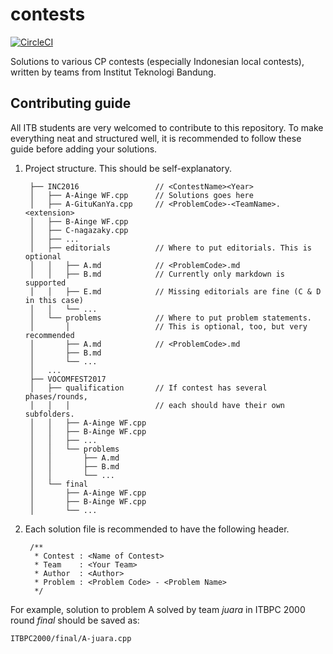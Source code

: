 # contests

[![CircleCI](https://circleci.com/gh/competitive-programming-itb/contests/tree/master.svg?style=svg)](https://circleci.com/gh/competitive-programming-itb/contests/tree/master)

Solutions to various CP contests (especially Indonesian local contests), written by teams from Institut Teknologi Bandung.

## Contributing guide

All ITB students are very welcomed to contribute to this repository. To make everything neat and structured well, it is recommended to follow these guide before adding your solutions.

1. Project structure. This should be self-explanatory.

        ├── INC2016                 // <ContestName><Year>
        │   ├── A-Ainge WF.cpp      // Solutions goes here
        │   ├── A-GituKanYa.cpp     // <ProblemCode>-<TeamName>.<extension>
        │   ├── B-Ainge WF.cpp
        │   ├── C-nagazaky.cpp
        │   ├── ...
        │   ├── editorials          // Where to put editorials. This is optional
        │   │   ├── A.md            // <ProblemCode>.md
        │   │   ├── B.md            // Currently only markdown is supported
        │   │   ├── E.md            // Missing editorials are fine (C & D in this case)
        │   │   └── ...
        │   └── problems            // Where to put problem statements.
        │       │                   // This is optional, too, but very recommended
        │       ├── A.md            // <ProblemCode>.md
        │       ├── B.md
        │       └── ...
        │   ...
        ├── VOCOMFEST2017
        │   ├── qualification       // If contest has several phases/rounds,
        │   │   │                   // each should have their own subfolders.
        │   │   ├── A-Ainge WF.cpp
        │   │   ├── B-Ainge WF.cpp
        │   │   ├── ...
        │   │   └── problems
        │   │       ├── A.md
        │   │       ├── B.md
        │   │       └── ...
        │   └── final
        │       ├── A-Ainge WF.cpp
        │       ├── B-Ainge WF.cpp
        │       └── ...

2. Each solution file is recommended to have the following header.

        /**
         * Contest : <Name of Contest>
         * Team    : <Your Team>
         * Author  : <Author>
         * Problem : <Problem Code> - <Problem Name>
         */

For example, solution to problem A solved by team *juara* in ITBPC 2000 round *final* should be saved as:

    ITBPC2000/final/A-juara.cpp
